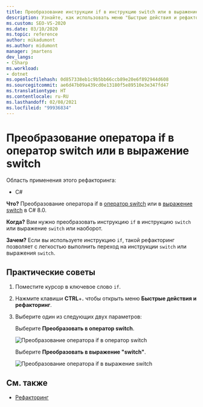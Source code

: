 ```yaml
---
title: Преобразование инструкции if в инструкцию switch или в выражение switch
description: Узнайте, как использовать меню "Быстрые действия и рефакторинг" для преобразования инструкции if в выражение switch или выражение switch C# 8.0.
ms.custom: SEO-VS-2020
ms.date: 03/10/2020
ms.topic: reference
author: mikadumont
ms.author: midumont
manager: jmartens
dev_langs:
- CSharp
ms.workload:
- dotnet
ms.openlocfilehash: 0d857338eb1c9b5bb66ccb89e20e6f892944d608
ms.sourcegitcommit: ae6d47b09a439cd0e13180f5e89510e3e347fd47
ms.translationtype: HT
ms.contentlocale: ru-RU
ms.lasthandoff: 02/08/2021
ms.locfileid: "99936834"
---
```

# <a name="convert-if-statement-to-switch-statement-or-switch-expression"></a>Преобразование оператора if в оператор switch или в выражение switch

Область применения этого рефакторинга:

- C#

**Что?** Преобразование оператора if в [оператор switch](/dotnet/csharp/language-reference/keywords/switch) или в [выражение switch](/dotnet/csharp/whats-new/csharp-8#switch-expressions) в C# 8.0.

**Когда?** Вам нужно преобразовать инструкцию `if` в инструкцию `switch` или выражение `switch` или наоборот.

**Зачем?** Если вы используете инструкцию `if`, такой рефакторинг позволяет с легкостью выполнить переход на инструкции `switch` или выражения `switch`.

## <a name="how-to"></a>Практические советы

1. Поместите курсор в ключевое слово `if`.
2. Нажмите клавиши **CTRL**+**.** чтобы открыть меню **Быстрые действия и рефакторинг**.
3. Выберите один из следующих двух параметров:

    Выберите **Преобразовать в оператор switch**.

   ![Преобразование оператора if в оператор switch](media/convert-if-to-switch-statement.png)

    Выберите **Преобразовать в выражение "switch"**.

    ![Преобразование оператора if в выражение switch](media/convert-if-to-switch-expression.png)

## <a name="see-also"></a>См. также

- [Рефакторинг](../refactoring-in-visual-studio.md)
